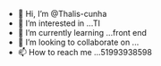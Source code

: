 - 👋 Hi, I’m @Thalis-cunha
- 👀 I’m interested in ...TI
- 🌱 I’m currently learning ...front end
- 💞️ I’m looking to collaborate on ...
- 📫 How to reach me ...51993938598

<!---
Thalis-cunha/Thalis-cunha is a ✨ special ✨ repository because its `README.md` (this file) appears on your GitHub profile.
You can click the Preview link to take a look at your changes.
--->
